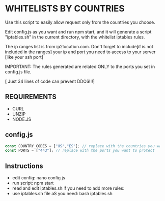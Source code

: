 # WHITELISTS BY COUNTRIES
Use this script to easily allow request only from the countries you choose.

Edit config.js as you want and run npm start, and it will generate a script "iptables.sh" in the current directory, with the  whitelist iptables rules.

The ip ranges list is from ip2location.com.
Don't forget to include[if is not included in the ranges] your ip and port you need to access to your server [like your ssh port]

IMPORTANT: The rules generated are related ONLY to the ports you set in config.js file.

[ Just 34 lines of code can prevent DDOS!!!]
## REQUIREMENTS
- CURL
- UNZIP
- NODE.JS

## config.js
```js
const COUNTRY_CODES = ["US","ES"]; // replace with the countries you want to add to your whitelist
const PORTS = ["443"]; // replace with the ports you want to protect
```

## Instructions
- edit config: nano config.js
- run script: npm start
- read and edit iptables.sh if you need to add more rules:
- use iptables.sh file aS you need: bash iptables.sh